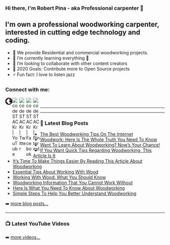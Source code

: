 <!--
**woodworking-rob/woodworking-rob** is a ✨ _special_ ✨ repository because its `README.md` (this file) appears on your GitHub profile.

Here are some ideas to get you started:

- 🔭 We provide Residential and commercial woodworking projects.
- 🌱 I’m currently learning everything.
- 👯 I’m looking to collaborate with other content creators.
- 🤔 I’m looking for help with ...
- 💬 Ask me about ...
- 📫 How to reach me: ...
- 😄 Pronouns: ...
- ⚡ Fun fact: ...
-->



### Hi there, I'm Robert Pina - aka Professional carpenter 👋
## I'm own a professional woodworking carpenter, interested in cutting edge technology and coding.

- 🔭 We provide Residential and commercial woodworking projects.
- 🌱 I’m currently learning everything 🤣
- 👯 I’m looking to collaborate with other content creators
- 💬 2020 Goals: Contribute more to Open Source projects
- ⚡ Fun fact: I love to listen jazz


### Connect with me:

[<img align="left" alt="codeSTACKr.com" width="22px" src="https://raw.githubusercontent.com/iconic/open-iconic/master/svg/globe.svg" />][website]
[<img align="left" alt="codeSTACKr | YouTube" width="22px" src="https://cdn.jsdelivr.net/npm/simple-icons@v3/icons/youtube.svg" />][youtube]
[<img align="left" alt="codeSTACKr | Twitter" width="22px" src="https://cdn.jsdelivr.net/npm/simple-icons@v3/icons/twitter.svg" />][twitter]
[<img align="left" alt="codeSTACKr | Facebook" width="22px" src="https://cdn.jsdelivr.net/npm/simple-icons@v3/icons/facebook.svg" />][facebook]
[<img align="left" alt="codeSTACKr | Pinterest" width="22px" src="https://cdn.jsdelivr.net/npm/simple-icons@v3/icons/pinterest.svg" />][pinterest]

<br />

---

---

### 📕 Latest Blog Posts

<!-- BLOG-POST-LIST:START -->
- [The Best Woodworking Tips On The Internet](https://www.woodworkcenter.com/the-best-woodworking-tips-on-the-internet-2/)
- [Woodwork: Here Is The Whole Truth You Need To Know](https://www.woodworkcenter.com/woodwork-here-is-the-whole-truth-you-need-to-know-2/)
- [Want To Learn About Woodworking? Now’s Your Chance!](https://www.woodworkcenter.com/want-to-learn-about-woodworking-nows-your-chance-4/)
- [If You Want Quick Tips Regarding Woodworking, This Article Is It](https://www.woodworkcenter.com/if-you-want-quick-tips-regarding-woodworking-this-article-is-it-3/)
- [It’s Time To Make Things Easier By Reading This Article About Woodworking](https://www.woodworkcenter.com/its-time-to-make-things-easier-by-reading-this-article-about-woodworking-2/)
- [Essential Tips About Working With Wood](https://www.woodworkcenter.com/essential-tips-about-working-with-wood-4/)
- [Working With Wood: What You Should Know](https://www.woodworkcenter.com/working-with-wood-what-you-should-know-2/)
- [Woodworking Information That You Cannot Work Without](https://www.woodworkcenter.com/woodworking-information-that-you-cannot-work-without/)
- [Here Is What You Need To Know About Woodworking](https://www.woodworkcenter.com/here-is-what-you-need-to-know-about-woodworking/)
- [Simple Steps To Help You Better Understand Woodworking](https://www.woodworkcenter.com/simple-steps-to-help-you-better-understand-woodworking-2/)
<!-- BLOG-POST-LIST:END -->

➡️ [more blog posts...](https://www.woodworkcenter.com)

---

### 📺 Latest YouTube Videos
➡️ [more videos...](https://www.youtube.com/channel/UC_ZbjWiZQVpodGs4IdTFr4Q)


[website]: https://www.woodworkcenter.com
[twitter]: https://twitter.com/Woodworking_Rob
[youtube]: https://www.youtube.com/channel/UC_ZbjWiZQVpodGs4IdTFr4Q
[facebook]: https://www.facebook.com/Woodworking-100258031964332
[pinterest]: https://www.pinterest.com/Woodworking_Rob
